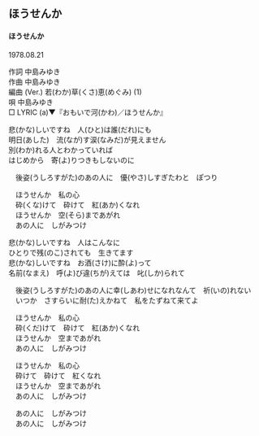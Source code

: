 ## ほうせんか
#### ほうせんか
1978.08.21

作詞         中島みゆき  
作曲         中島みゆき  
編曲 (Ver.)  若(わか)草(くさ)恵(めぐみ) (1)  
唄           中島みゆき  
□ LYRIC (a)▼『おもいで河(かわ)／ほうせんか』  


悲(かな)しいですね　人(ひと)は誰(だれ)にも  
明日(あした)　流(なが)す涙(なみだ)が見えません  
別(わか)れる人とわかっていれば  
はじめから　寄(よ)りつきもしないのに  
  
　後姿(うしろすがた)のあの人に　優(やさ)しすぎたわと　ぽつり  
  
　ほうせんか　私の心  
　砕(くな)けて　砕けて　紅(あか)くなれ  
　ほうせんか　空(そら)まであがれ  
　あの人に　しがみつけ  
  
悲(かな)しいですね　人はこんなに  
ひとりで残(のこ)されても　生きてます  
悲(かな)しいですね　お酒(さけ)に酔(よ)って  
名前(なまえ)　呼(よ)び違(ちが)えては　叱(しか)られて  
  
　後姿(うしろすがた)のあの人に幸(しあわ)せになれなんて　祈(いの)れない  
　いつか　さすらいに耐(た)えかねて　私をたずねて来てよ  
  
　ほうせんか　私の心  
　砕(くだ)けて　砕けて　紅(あか)くなれ  
　ほうせんか　空まであがれ  
　あの人に　しがみつけ  
  
　ほうせんか　私の心  
　砕けて　砕けて　紅くなれ  
　ほうせんか　空まであがれ  
　あの人に　しがみつけ  
  
　あの人に　しがみつけ  
　あの人に　しがみつけ  
